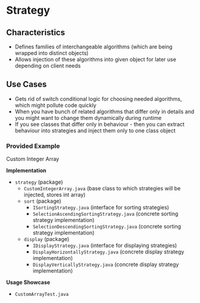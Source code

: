 # Strategy

## Characteristics
- Defines families of interchangeable algorithms (which are being wrapped into distinct objects)
- Allows injection of these algorithms into given object for later use depending on client needs

## Use Cases
- Gets rid of switch conditional logic for choosing needed algorithms, which might pollute code quickly
- When you have bunch of related algorithms that differ only in details and you might want to change them dynamically during runtime
- If you see classes that differ only in behaviour - then you can extract behaviour into strategies and inject them only to one class object

### Provided Example
Custom Integer Array

**Implementation**
- `strategy` (package)
  - `CustomIntegerArray.java` (base class to which strategies will be injected, stores int array)
  - `sort` (package)
    - `ISortingStrategy.java` (interface for sorting strategies)
    - `SelectionAscendingSortingStrategy.java` (concrete sorting strategy implementation)
    - `SelectionDescendingSortingStrategy.java` (concrete sorting strategy implementation)
  - `display` (package)
    - `IDisplayStrategy.java` (interface for displaying strategies)
    - `DisplayHorizontallyStrategy.java` (concrete display strategy implementation)
    - `DisplayVerticallyStrategy.java` (concrete display strategy implementation)

**Usage Showcase**
- `CustomArrayTest.java`